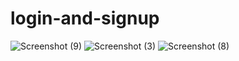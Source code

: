 # login-and-signup
![Screenshot (9)](https://user-images.githubusercontent.com/94115128/225973213-75210aca-2897-4889-a4ee-8ccb3d08c21f.png)
![Screenshot (3)](https://user-images.githubusercontent.com/94115128/225973239-9ef0ee9a-72ae-4f66-a0f2-fc8894fc5bb0.png)
![Screenshot (8)](https://user-images.githubusercontent.com/94115128/225973251-33b61800-5909-4496-bf5e-df1c30d475ab.png)
